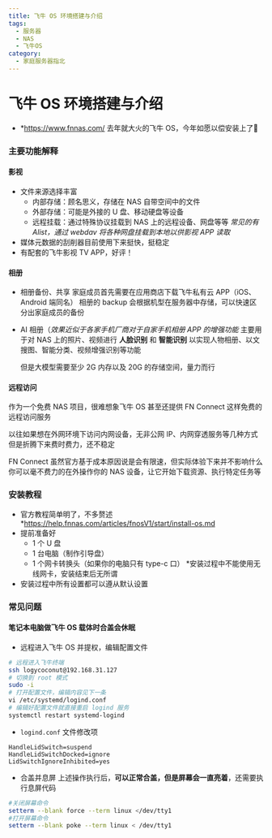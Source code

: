 ```yaml
---
title: 飞牛 OS 环境搭建与介绍
tags:
  - 服务器
  - NAS
  - 飞牛OS
category:
  - 家庭服务器指北
---
```


# 飞牛 OS 环境搭建与介绍

- *https://www.fnnas.com/
    去年就大火的飞牛 OS，今年如愿以偿安装上了🙏

### 主要功能解释

#### 影视 

- 文件来源选择丰富
    - 内部存储：顾名思义，存储在 NAS 自带空间中的文件
    - 外部存储：可能是外接的 U 盘、移动硬盘等设备
    - 远程挂载：通过特殊协议挂载到 NAS 上的远程设备、网盘等等
        *常见的有 Alist，通过 webdav 将各种网盘挂载到本地以供影视 APP 读取*
- 媒体元数据的刮削器目前使用下来挺快，挺稳定
- 有配套的飞牛影视 TV APP，好评！

#### 相册

- 相册备份、共享
    家庭成员首先需要在应用商店下载飞牛私有云 APP（iOS、Android 端同名）
    相册的 backup 会根据机型在服务器中存储，可以快速区分出家庭成员的备份

- AI 相册（*效果近似于各家手机厂商对于自家手机相册 APP 的增强功能*
    主要用于对 NAS 上的照片、视频进行 **人脸识别** 和 **智能识别**
    以实现人物相册、以文搜图、智能分类、视频增强识别等功能
    
    但是大模型需要至少 2G 内存以及 20G 的存储空间，量力而行

#### 远程访问

作为一个免费 NAS 项目，很难想象飞牛 OS 甚至还提供 FN Connect 这样免费的远程访问服务

以往如果想在外网环境下访问内网设备，无非公网 IP、内网穿透服务等几种方式
但是折腾下来费时费力，还不稳定

FN Connect 虽然官方基于成本原因说是会有限速，但实际体验下来并不影响什么
你可以毫不费力的在外操作你的 NAS 设备，让它开始下载资源、执行特定任务等

### 安装教程

- 官方教程简单明了，不多赘述
    *https://help.fnnas.com/articles/fnosV1/start/install-os.md
- 提前准备好
    - 1 个 U 盘
    - 1 台电脑（制作引导盘）
    - 1 个网卡转换头（如果你的电脑只有 type-c 口）
        *安装过程中不能使用无线网卡，安装结束后无所谓
- 安装过程中所有设置都可以遵从默认设置

### 常见问题

#### 笔记本电脑做飞牛 OS 载体时合盖会休眠

- 远程进入飞牛 OS 并提权，编辑配置文件

```bash
# 远程进入飞牛终端
ssh logycoconut@192.168.31.127
# 切换到 root 模式
sudo -i
# 打开配置文件，编辑内容见下一条
vi /etc/systemd/logind.conf
# 编辑好配置文件就直接重启 logind 服务
systemctl restart systemd-logind
```

- `logind.conf` 文件修改项

```text
HandleLidSwitch=suspend  
HandleLidSwitchDocked=ignore  
LidSwitchIgnoreInhibited=yes
```

- 合盖并息屏
    上述操作执行后，**可以正常合盖，但是屏幕会一直亮着**，还需要执行息屏代码

```bash
#关闭屏幕命令
setterm --blank force --term linux </dev/tty1 
#打开屏幕命令
setterm --blank poke --term linux < /dev/tty1 
```
